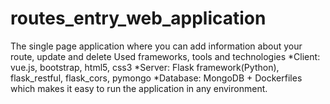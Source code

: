 # routes_entry_web_application
The single page application where you can add information about your route, update and delete
Used frameworks, tools and technologies
*Client: vue.js, bootstrap, html5, css3
*Server: Flask framework(Python), flask_restful, flask_cors, pymongo
*Database: MongoDB
+
Dockerfiles which makes it easy to run the application in any environment.
